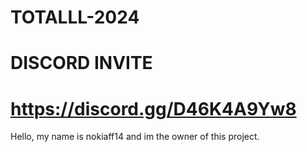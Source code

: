 # TOTALLL-2024
# DISCORD INVITE
# https://discord.gg/D46K4A9Yw8


Hello, my name is nokiaff14 and im the owner of this project.

